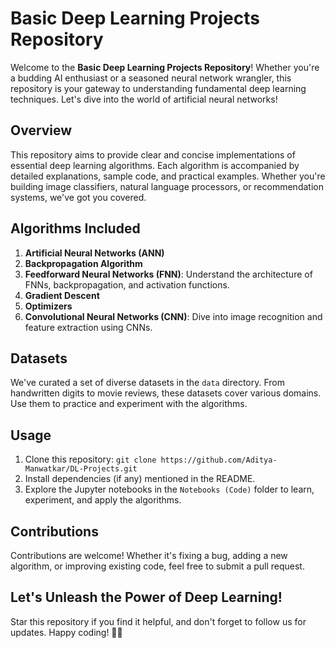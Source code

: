 # Basic Deep Learning Projects Repository

Welcome to the **Basic Deep Learning Projects Repository**! Whether you're a budding AI enthusiast or a seasoned neural network wrangler, this repository is your gateway to understanding fundamental deep learning techniques. Let's dive into the world of artificial neural networks!

## Overview
This repository aims to provide clear and concise implementations of essential deep learning algorithms. Each algorithm is accompanied by detailed explanations, sample code, and practical examples. Whether you're building image classifiers, natural language processors, or recommendation systems, we've got you covered.

## Algorithms Included
1. **Artificial Neural Networks (ANN)**
2. **Backpropagation Algorithm**
3. **Feedforward Neural Networks (FNN)**: Understand the architecture of FNNs, backpropagation, and activation functions.
4. **Gradient Descent**
5. **Optimizers**
6. **Convolutional Neural Networks (CNN)**: Dive into image recognition and feature extraction using CNNs.
## Datasets
We've curated a set of diverse datasets in the `data` directory. From handwritten digits to movie reviews, these datasets cover various domains. Use them to practice and experiment with the algorithms.

## Usage
1. Clone this repository: `git clone https://github.com/Aditya-Manwatkar/DL-Projects.git`
2. Install dependencies (if any) mentioned in the README.
3. Explore the Jupyter notebooks in the `Notebooks (Code)` folder to learn, experiment, and apply the algorithms.

## Contributions
Contributions are welcome! Whether it's fixing a bug, adding a new algorithm, or improving existing code, feel free to submit a pull request.

## Let's Unleash the Power of Deep Learning!
Star this repository if you find it helpful, and don't forget to follow us for updates. Happy coding! 🚀🤖

